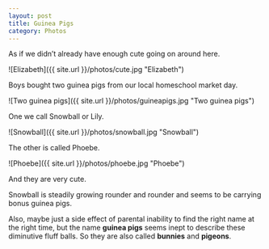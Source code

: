 ```yaml
---
layout: post
title: Guinea Pigs
category: Photos
---
```


As if we didn’t already have enough cute going on around here.

![Elizabeth]({{ site.url }}/photos/cute.jpg "Elizabeth")

Boys bought two guinea pigs from our local homeschool market day.

![Two guinea pigs]({{ site.url }}/photos/guineapigs.jpg "Two guinea pigs")

One we call Snowball or Lily.

![Snowball]({{ site.url }}/photos/snowball.jpg "Snowball")

The other is called Phoebe.

![Phoebe]({{ site.url }}/photos/phoebe.jpg "Phoebe")

And they are very cute.

Snowball is steadily growing rounder and rounder and seems to be
carrying bonus guinea pigs.

Also, maybe just a side effect of parental inability to find the right
name at the right time, but the name **guinea pigs** seems inept to
describe these diminutive fluff balls. So they are also called
**bunnies** and **pigeons**.

